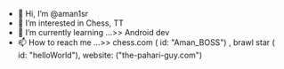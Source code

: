 - 👋 Hi, I’m @aman1sr
- 👀 I’m interested in Chess, TT
- 🌱 I’m currently learning ...>> Android dev
- 📫 How to reach me ...>> chess.com ( id: "Aman_BOSS") , brawl star ( id: "helloWorld"), website: ("the-pahari-guy.com") 

<!---
aman1sr/aman1sr is a ✨ special ✨ repository because its `README.md` (this file) appears on your GitHub profile.
You can click the Preview link to take a look at your changes.
--->
